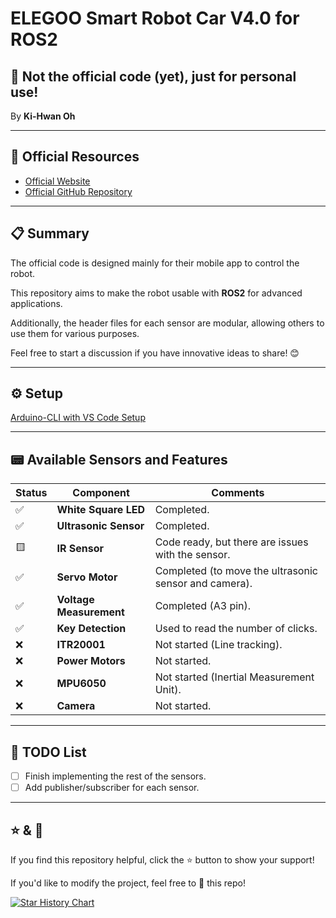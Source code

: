 # ELEGOO Smart Robot Car V4.0 for ROS2

## 🚀 Not the official code (yet), just for personal use!  
By **Ki-Hwan Oh**

---

## 🔗 Official Resources
- [Official Website](https://www.elegoo.com/blogs/arduino-projects/elegoo-smart-robot-car-kit-v4-0-tutorial?srsltid=AfmBOorYwe8JgJe90HhXPzKqtYqGKDxzCjyLMzpd4t6CisLi9G8mrOoW)
- [Official GitHub Repository](https://github.com/elegooofficial/ELEGOO-Smart-Robot-Car-Kit-V4.0)

---

## 📋 Summary
The official code is designed mainly for their mobile app to control the robot.

This repository aims to make the robot usable with **ROS2** for advanced applications.

Additionally, the header files for each sensor are modular, allowing others to use them for various purposes.

Feel free to start a discussion if you have innovative ideas to share! 😊

---
## ⚙️ Setup
[Arduino-CLI with VS Code Setup](./mySRC_v1/Readme.md)

---
## 📟 Available Sensors and Features
| Status | Component                | Comments                                                  |
|--------|--------------------------|-----------------------------------------------------------|
| ✅     | **White Square LED**     | Completed.                                                |
| ✅     | **Ultrasonic Sensor**    | Completed.                                                |
| 🟨     | **IR Sensor**            | Code ready, but there are issues with the sensor.         |
| ✅     | **Servo Motor**          | Completed (to move the ultrasonic sensor and camera).     |
| ✅     | **Voltage Measurement**  | Completed (A3 pin).                                       |
| ✅     | **Key Detection**        | Used to read the number of clicks.                        |
| ❌     | **ITR20001**             | Not started (Line tracking).                              |
| ❌     | **Power Motors**         | Not started.                                              |
| ❌     | **MPU6050**              | Not started (Inertial Measurement Unit).                  |
| ❌     | **Camera**               | Not started.                                              |

---

## 📃 TODO List
- [ ] Finish implementing the rest of the sensors.
- [ ] Add publisher/subscriber for each sensor.

---

## ⭐ & 🍴
If you find this repository helpful, click the ⭐ button to show your support!

If you'd like to modify the project, feel free to 🍴 this repo!

[![Star History Chart](https://api.star-history.com/svg?repos=koh43/ros2_smart_car_cpp&type=Date)](https://star-history.com/#koh43/ros2_smart_car_cpp&Date)
